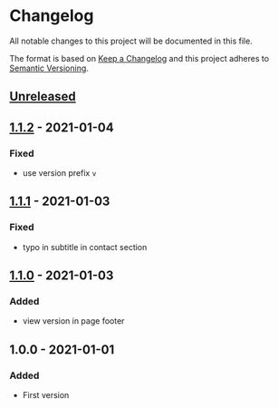 # Changelog

All notable changes to this project will be documented in this file.

The format is based on [Keep a Changelog](http://keepachangelog.com/)
and this project adheres to [Semantic Versioning](http://semver.org/).

## [Unreleased]

## [1.1.2] - 2021-01-04
### Fixed
- use version prefix `v`

## [1.1.1] - 2021-01-03
### Fixed
- typo in subtitle in contact section

## [1.1.0] - 2021-01-03
### Added
- view version in page footer

## 1.0.0 - 2021-01-01
### Added
- First version

[Unreleased]: https://github.com/janhalama/jan-halama-profile/compare/v1.1.2...HEAD
[1.1.2]: https://github.com/janhalama/jan-halama-profile/compare/v1.1.1...v1.1.2
[1.1.1]: https://github.com/janhalama/jan-halama-profile/compare/v1.1.0...v1.1.1
[1.1.0]: https://github.com/janhalama/jan-halama-profile/compare/v1.0.0...v1.1.0
